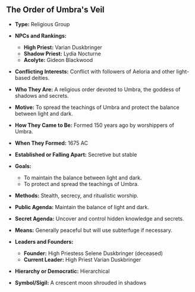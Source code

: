 ## The Order of Umbra's Veil

- **Type:** Religious Group

- **NPCs and Rankings:**
    - **High Priest:** Varian Duskbringer
    - **Shadow Priest:** Lydia Nocturne
    - **Acolyte:** Gideon Blackwood

- **Conflicting Interests:** Conflict with followers of Aeloria and other light-based deities.

- **Who They Are:** A religious order devoted to Umbra, the goddess of shadows and secrets.

- **Motive:** To spread the teachings of Umbra and protect the balance between light and dark.

- **How They Came to Be:** Formed 150 years ago by worshippers of Umbra.

- **When They Formed:** 1675 AC

- **Established or Falling Apart:** Secretive but stable

- **Goals:**
    - To maintain the balance between light and dark.
    - To protect and spread the teachings of Umbra.

- **Methods:** Stealth, secrecy, and ritualistic worship.

- **Public Agenda:** Maintain the balance of light and dark.

- **Secret Agenda:** Uncover and control hidden knowledge and secrets.

- **Means:** Generally peaceful but will use subterfuge if necessary.

- **Leaders and Founders:**
    - **Founder:** High Priestess Selene Duskbringer (deceased)
    - **Current Leader:** High Priest Varian Duskbringer

- **Hierarchy or Democratic:** Hierarchical

- **Symbol/Sigil:** A crescent moon shrouded in shadows
